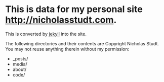 # This is data for my personal site <http://nicholasstudt.com>.

This is converted by [jekyll](http://jekyllrb.com/) into the site.

The following directories and their contents are Copyright Nicholas Studt. 
You may not reuse anything therein without my permission:

* _posts/
* media/
* about/
* code/
